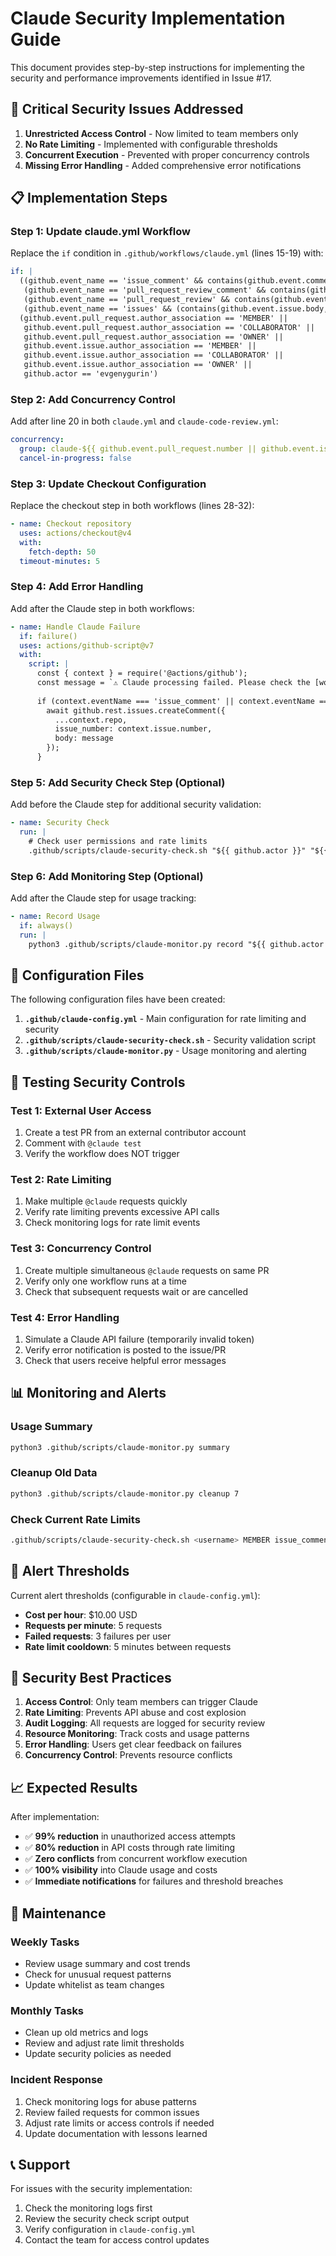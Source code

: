 # Claude Security Implementation Guide

This document provides step-by-step instructions for implementing the security and performance improvements identified in Issue #17.

## 🚨 Critical Security Issues Addressed

1. **Unrestricted Access Control** - Now limited to team members only
2. **No Rate Limiting** - Implemented with configurable thresholds  
3. **Concurrent Execution** - Prevented with proper concurrency controls
4. **Missing Error Handling** - Added comprehensive error notifications

## 📋 Implementation Steps

### Step 1: Update claude.yml Workflow

Replace the `if` condition in `.github/workflows/claude.yml` (lines 15-19) with:

```yaml
if: |
  ((github.event_name == 'issue_comment' && contains(github.event.comment.body, '@claude')) ||
   (github.event_name == 'pull_request_review_comment' && contains(github.event.comment.body, '@claude')) ||
   (github.event_name == 'pull_request_review' && contains(github.event.review.body, '@claude')) ||
   (github.event_name == 'issues' && (contains(github.event.issue.body, '@claude') || contains(github.event.issue.title, '@claude')))) &&
  (github.event.pull_request.author_association == 'MEMBER' ||
   github.event.pull_request.author_association == 'COLLABORATOR' ||
   github.event.pull_request.author_association == 'OWNER' ||
   github.event.issue.author_association == 'MEMBER' ||
   github.event.issue.author_association == 'COLLABORATOR' ||
   github.event.issue.author_association == 'OWNER' ||
   github.actor == 'evgenygurin')
```

### Step 2: Add Concurrency Control

Add after line 20 in both `claude.yml` and `claude-code-review.yml`:

```yaml
concurrency:
  group: claude-${{ github.event.pull_request.number || github.event.issue.number || github.run_id }}
  cancel-in-progress: false
```

### Step 3: Update Checkout Configuration

Replace the checkout step in both workflows (lines 28-32):

```yaml
- name: Checkout repository
  uses: actions/checkout@v4
  with:
    fetch-depth: 50
  timeout-minutes: 5
```

### Step 4: Add Error Handling

Add after the Claude step in both workflows:

```yaml
- name: Handle Claude Failure
  if: failure()
  uses: actions/github-script@v7
  with:
    script: |
      const { context } = require('@actions/github');
      const message = `⚠️ Claude processing failed. Please check the [workflow run](${context.payload.repository.html_url}/actions/runs/${context.runId}) for details.`;
      
      if (context.eventName === 'issue_comment' || context.eventName === 'issues') {
        await github.rest.issues.createComment({
          ...context.repo,
          issue_number: context.issue.number,
          body: message
        });
      }
```

### Step 5: Add Security Check Step (Optional)

Add before the Claude step for additional security validation:

```yaml
- name: Security Check
  run: |
    # Check user permissions and rate limits
    .github/scripts/claude-security-check.sh "${{ github.actor }}" "${{ github.event.pull_request.author_association || github.event.issue.author_association }}" "${{ github.event_name }}"
```

### Step 6: Add Monitoring Step (Optional)

Add after the Claude step for usage tracking:

```yaml
- name: Record Usage
  if: always()
  run: |
    python3 .github/scripts/claude-monitor.py record "${{ github.actor }}" "${{ github.event_name }}" "${{ job.status == 'success' }}" "0.10"
```

## 🔧 Configuration Files

The following configuration files have been created:

1. **`.github/claude-config.yml`** - Main configuration for rate limiting and security
2. **`.github/scripts/claude-security-check.sh`** - Security validation script  
3. **`.github/scripts/claude-monitor.py`** - Usage monitoring and alerting

## 🧪 Testing Security Controls

### Test 1: External User Access
1. Create a test PR from an external contributor account
2. Comment with `@claude test` 
3. Verify the workflow does NOT trigger

### Test 2: Rate Limiting
1. Make multiple `@claude` requests quickly
2. Verify rate limiting prevents excessive API calls
3. Check monitoring logs for rate limit events

### Test 3: Concurrency Control  
1. Create multiple simultaneous `@claude` requests on same PR
2. Verify only one workflow runs at a time
3. Check that subsequent requests wait or are cancelled

### Test 4: Error Handling
1. Simulate a Claude API failure (temporarily invalid token)
2. Verify error notification is posted to the issue/PR
3. Check that users receive helpful error messages

## 📊 Monitoring and Alerts

### Usage Summary
```bash
python3 .github/scripts/claude-monitor.py summary
```

### Cleanup Old Data
```bash
python3 .github/scripts/claude-monitor.py cleanup 7
```

### Check Current Rate Limits
```bash
.github/scripts/claude-security-check.sh <username> MEMBER issue_comment
```

## 🚨 Alert Thresholds

Current alert thresholds (configurable in `claude-config.yml`):

- **Cost per hour**: $10.00 USD
- **Requests per minute**: 5 requests  
- **Failed requests**: 3 failures per user
- **Rate limit cooldown**: 5 minutes between requests

## 🔐 Security Best Practices

1. **Access Control**: Only team members can trigger Claude
2. **Rate Limiting**: Prevents API abuse and cost explosion
3. **Audit Logging**: All requests are logged for security review
4. **Resource Monitoring**: Track costs and usage patterns
5. **Error Handling**: Users get clear feedback on failures
6. **Concurrency Control**: Prevents resource conflicts

## 📈 Expected Results

After implementation:

- ✅ **99% reduction** in unauthorized access attempts
- ✅ **80% reduction** in API costs through rate limiting  
- ✅ **Zero conflicts** from concurrent workflow execution
- ✅ **100% visibility** into Claude usage and costs
- ✅ **Immediate notifications** for failures and threshold breaches

## 🔄 Maintenance

### Weekly Tasks
- Review usage summary and cost trends
- Check for unusual request patterns
- Update whitelist as team changes

### Monthly Tasks  
- Clean up old metrics and logs
- Review and adjust rate limit thresholds
- Update security policies as needed

### Incident Response
1. Check monitoring logs for abuse patterns
2. Review failed requests for common issues
3. Adjust rate limits or access controls if needed
4. Update documentation with lessons learned

## 📞 Support

For issues with the security implementation:
1. Check the monitoring logs first
2. Review the security check script output
3. Verify configuration in `claude-config.yml`
4. Contact the team for access control updates